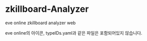 # zkillboard-Analyzer
eve online zkillboard analyzer web

eve online의 아이콘, typeIDs.yaml과 같은 파일은 포함되어있지 않습니다.
